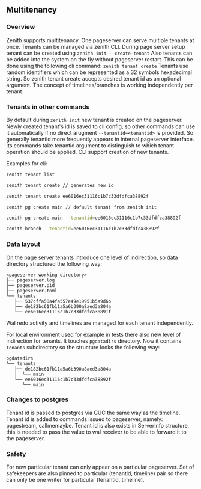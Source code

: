 ## Multitenancy

### Overview

Zenith supports multitenancy. One pageserver can serve multiple tenants at once. Tenants can be managed via zenith CLI. During page server setup tenant can be created using ```zenith init --create-tenant``` Also tenants can be added into the system on the fly without pageserver restart. This can be done using the following cli command: ```zenith tenant create``` Tenants use random identifiers which can be represented as a 32 symbols hexadecimal string. So zenith tenant create accepts desired tenant id as an optional argument. The concept of timelines/branches is working independently per tenant.

### Tenants in other commands

By default during `zenith init` new tenant is created on the pageserver. Newly created tenant's id is saved to cli config, so other commands can use it automatically if no direct arugment `--tenantid=<tenantid>` is provided. So generally tenantid more frequently appears in internal pageserver interface. Its commands take tenantid argument to distinguish to which tenant operation should be applied. CLI support creation of new tenants.

Examples for cli:

```sh
zenith tenant list

zenith tenant create // generates new id

zenith tenant create ee6016ec31116c1b7c33dfdfca38892f

zenith pg create main // default tenant from zenith init

zenith pg create main --tenantid=ee6016ec31116c1b7c33dfdfca38892f

zenith branch --tenantid=ee6016ec31116c1b7c33dfdfca38892f
```

### Data layout

On the page server tenants introduce one level of indirection, so data directory structured the following way:
```
<pageserver working directory>
├── pageserver.log
├── pageserver.pid
├── pageserver.toml
└── tenants
   ├── 537cffa58a4fa557e49e19951b5a9d6b
   ├── de182bc61fb11a5a6b390a8aed3a804a
   └── ee6016ec31116c1b7c33dfdfca38891f
```
Wal redo activity and timelines are managed for each tenant independently.

For local environment used for example in tests there also new level of indirection for tenants. It touches `pgdatadirs` directory. Now it contains `tenants` subdirectory so the structure looks the following way:

```
pgdatadirs
└── tenants
   ├── de182bc61fb11a5a6b390a8aed3a804a
   │  └── main
   └── ee6016ec31116c1b7c33dfdfca38892f
      └── main
```

### Changes to postgres

Tenant id is passed to postgres via GUC the same way as the timeline. Tenant id is added to commands issued to pageserver, namely: pagestream, callmemaybe. Tenant id is also exists in ServerInfo structure, this is needed to pass the value to wal receiver to be able to forward it to the pageserver.

### Safety

For now particular tenant can only appear on a particular pageserver. Set of safekeepers are also pinned to particular (tenantid, timeline) pair so there can only be one writer for particular (tenantid, timeline).
